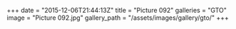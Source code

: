 +++
date = "2015-12-06T21:44:13Z"
title = "Picture 092"
galleries = "GTO"
image = "Picture 092.jpg"
gallery_path = "/assets/images/gallery/gto/"
+++
